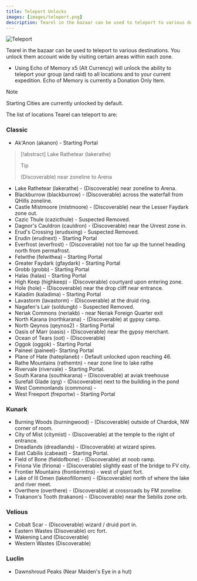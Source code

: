 ```yaml
---
title: Teleport Unlocks
images: [images/teleport.png]
description: Tearel in the bazaar can be used to teleport to various destinations for a fee. This page lists all locations unlockable.
---
```


![Teleport](images/teleport.png)

Tearel in the bazaar can be used to teleport to various destinations. You unlock them account wide by visiting certain areas within each zone.

- Using Echo of Memory x5 (Alt Currency) will unlock the ability to teleport your group (and raid) to all locations and to your current expedition. Echo of Memory is currently a Donation Only Item.


> [!note]
> Starting Cities are currently unlocked by default.

The list of locations Tearel can teleport to are:

### Classic

* Ak'Anon (akanon) - Starting Portal
> [!abstract] Lake Rathetear (lakerathe)
> > [!tip]
> > (Discoverable) near zoneline to Arena
* Lake Rathetear (lakerathe) - (Discoverable) near zoneline to Arena.
* Blackburrow (blackburrow) - (Discoverable) across the waterfall from QHills zoneline.
* Castle Mistmoore (mistmoore) - (Discoverable) near the Lesser Faydark zone out.
* Cazic Thule (cazicthule) - Suspected Removed.
* Dagnor's Cauldron (cauldron) - (Discoverable) near the Unrest zone in.
* Erud's Crossing (erudsxing) - Suspected Removed.
* Erudin (erudnext) - Starting Portal
* Everfrost (everfrost) - (Discoverable) not too far up the tunnel heading north from permafrost.
* Felwithe (felwithea) - Starting Portal
* Greater Faydark (gfaydark) - Starting Portal
* Grobb (grobb) - Starting Portal
* Halas (halas) - Starting Portal
* High Keep (highkeep) - (Discoverable) courtyard upon entering zone.
* Hole (hole) - (Discoverable) near the drop cliff near entrance.
* Kaladim (kaladima) - Starting Portal
* Lavastorm (lavastorm) - (Discoverable) at the druid ring.
* Nagafen's Lair (soldungb) - Suspected Removed.
* Neriak Commons (neriakb) - near Neriak Foreign Quarter exit
* North Karana (northkarana) - (Discoverable) at gypsy camp.
* North Qeynos (qeynos2) - Starting Portal
* Oasis of Marr (oasis) - (Discoverable) near the gypsy merchant.
* Ocean of Tears (oot) - (Discoverable)
* Oggok (oggok) - Starting Portal
* Paineel (paineel)- Starting Portal
* Plane of Hate (hateplaneb) - Default unlocked upon reaching 46.
* Rathe Mountains (rathemtn) - near zone line to lake rathe
* Rivervale (rivervale) - Starting Portal.
* South Karana (southkarana) - (Discoverable) at aviak treehouse
* Surefall Glade (qrg) - (Discoverable) next to the building in the pond
* West Commonlands (commons) -
* West Freeport (freportw) - Starting Portal

### Kunark

* Burning Woods (burningwood) - (Discoverable) outside of Chardok, NW corner of room.
* City of Mist (citymist) - (Discoverable) at the temple to the right of entrance.
* Dreadlands (dreadlands) - (Discoverable) at wizard spires.
* East Cabilis (cabeast) - Starting Portal.
* Field of Bone (fieldofbone) - (Discoverable) at noob ramp.
* Firiona Vie (firiona) - (Discoverable) slightly east of the bridge to FV city.
* Frontier Mountains (frontiermtns) - west of giant fort.
* Lake of Ill Omen (lakeofillomen) - (Discoverable) north of where the lake and river meet.
* Overthere (overthere) - (Discoverable) at crossroads by FM zoneline.
* Trakanon's Tooth (trakanon) - (Discoverable) near the Sebilis zone orb.

### Velious

* Cobalt Scar - (Discoverable) wizard / druid port in.
* Eastern Wastes (Disoverable) orc fort.
* Wakening Land (Discoverable)
* Western Wastes (Discoverable)


### Luclin

* Dawnshroud Peaks (Near Maiden's Eye in a hut)

